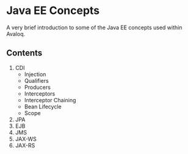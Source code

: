# Java EE Concepts

A very brief introduction to some of the Java EE concepts used within Avaloq.



## Contents

1. CDI
   - Injection
   - Qualifiers
   - Producers
   - Interceptors
   - Interceptor Chaining
   - Bean Lifecycle
   - Scope
2. JPA
3. EJB
4. JMS
5. JAX-WS
6. JAX-RS

